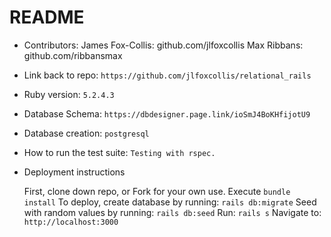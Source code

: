 # README
* Contributors: James Fox-Collis: github.com/jlfoxcollis
                Max Ribbans: github.com/ribbansmax

* Link back to repo: `https://github.com/jlfoxcollis/relational_rails`

* Ruby version: `5.2.4.3`

* Database Schema: `https://dbdesigner.page.link/ioSmJ4BoKHfijotU9`

* Database creation: `postgresql`


* How to run the test suite: `Testing with rspec.`

* Deployment instructions

  First, clone down repo, or Fork for your own use.  Execute `bundle install`
  To deploy, create database by running: `rails db:migrate`
  Seed with random values by running: `rails db:seed`
  Run: `rails s`
  Navigate to: `http://localhost:3000`
